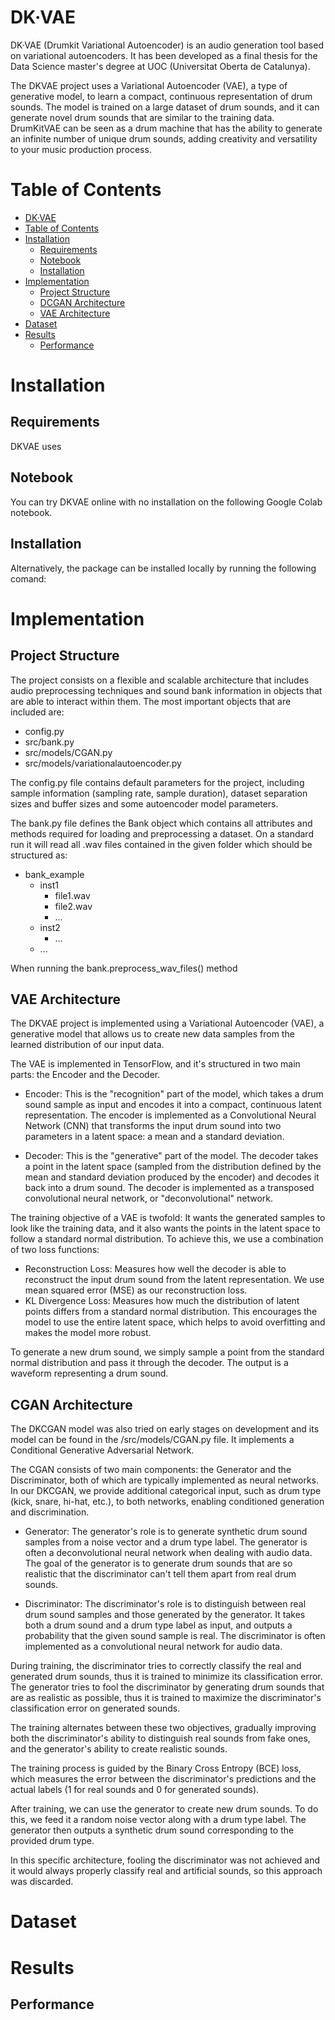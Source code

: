 # DK·VAE

DK·VAE (Drumkit Variational Autoencoder) is an audio generation tool based on variational autoencoders. It has been developed as a final thesis for the Data Science master's degree at UOC (Universitat Oberta de Catalunya).

The DKVAE project uses a Variational Autoencoder (VAE), a type of generative model, to learn a compact, continuous representation of drum sounds. The model is trained on a large dataset of drum sounds, and it can generate novel drum sounds that are similar to the training data. DrumKitVAE can be seen as a drum machine that has the ability to generate an infinite number of unique drum sounds, adding creativity and versatility to your music production process.


# Table of Contents

- [DK·VAE](#dk-vae)
- [Table of Contents](#table-of-contents)
- [Installation](#installation)
  * [Requirements](#requirements)
  * [Notebook](#notebook)
  * [Installation](#installation-1)
- [Implementation](#implementation)
  * [Project Structure](#project-structure)
  * [DCGAN Architecture](#dcgan-architecture)
  * [VAE Architecture](#vae-architecture)
- [Dataset](#dataset)
- [Results](#results)
  * [Performance](#performance)

# Installation

## Requirements
DKVAE uses 

## Notebook
You can try DKVAE online with no installation on the following Google Colab notebook.

## Installation

Alternatively, the package can be installed locally by running the following comand:

# Implementation

## Project Structure

The project consists on a flexible and scalable architecture that includes audio preprocessing techniques and sound bank information in objects that are able to interact within them. The most important objects that are included are:

* config.py
* src/bank.py
* src/models/CGAN.py
* src/models/variationalautoencoder.py

The config.py file contains default parameters for the project, including sample information (sampling rate, sample duration), dataset separation sizes and buffer sizes and some autoencoder model parameters.

The bank.py file defines the Bank object which contains all attributes and methods required for loading and preprocessing a dataset. On a standard run it will read all .wav files contained in the given folder which should be structured as:

- bank_example
    * inst1
        * file1.wav
        * file2.wav
        * ...
    * inst2
        * ...
    * ...

When running the bank.preprocess_wav_files() method

## VAE Architecture

The DKVAE project is implemented using a Variational Autoencoder (VAE), a generative model that allows us to create new data samples from the learned distribution of our input data.

The VAE is implemented in TensorFlow, and it's structured in two main parts: the Encoder and the Decoder.

* Encoder: This is the "recognition" part of the model, which takes a drum sound sample as input and encodes it into a compact, continuous latent representation. The encoder is implemented as a Convolutional Neural Network (CNN) that transforms the input drum sound into two parameters in a latent space: a mean and a standard deviation.

* Decoder: This is the "generative" part of the model. The decoder takes a point in the latent space (sampled from the distribution defined by the mean and standard deviation produced by the encoder) and decodes it back into a drum sound. The decoder is implemented as a transposed convolutional neural network, or "deconvolutional" network.

The training objective of a VAE is twofold: It wants the generated samples to look like the training data, and it also wants the points in the latent space to follow a standard normal distribution. To achieve this, we use a combination of two loss functions:

* Reconstruction Loss: Measures how well the decoder is able to reconstruct the input drum sound from the latent representation. We use mean squared error (MSE) as our reconstruction loss.
* KL Divergence Loss: Measures how much the distribution of latent points differs from a standard normal distribution. This encourages the model to use the entire latent space, which helps to avoid overfitting and makes the model more robust.

To generate a new drum sound, we simply sample a point from the standard normal distribution and pass it through the decoder. The output is a waveform representing a drum sound.

## CGAN Architecture

The DKCGAN model was also tried on early stages on development and its model can be found in the /src/models/CGAN.py file. It implements a Conditional Generative Adversarial Network.

The CGAN consists of two main components: the Generator and the Discriminator, both of which are typically implemented as neural networks. In our DKCGAN, we provide additional categorical input, such as drum type (kick, snare, hi-hat, etc.), to both networks, enabling conditioned generation and discrimination.

* Generator: The generator's role is to generate synthetic drum sound samples from a noise vector and a drum type label. The generator is often a deconvolutional neural network when dealing with audio data. The goal of the generator is to generate drum sounds that are so realistic that the discriminator can't tell them apart from real drum sounds.

* Discriminator: The discriminator's role is to distinguish between real drum sound samples and those generated by the generator. It takes both a drum sound and a drum type label as input, and outputs a probability that the given sound sample is real. The discriminator is often implemented as a convolutional neural network for audio data.

During training, the discriminator tries to correctly classify the real and generated drum sounds, thus it is trained to minimize its classification error. The generator tries to fool the discriminator by generating drum sounds that are as realistic as possible, thus it is trained to maximize the discriminator's classification error on generated sounds.

The training alternates between these two objectives, gradually improving both the discriminator's ability to distinguish real sounds from fake ones, and the generator's ability to create realistic sounds.

The training process is guided by the Binary Cross Entropy (BCE) loss, which measures the error between the discriminator's predictions and the actual labels (1 for real sounds and 0 for generated sounds).

After training, we can use the generator to create new drum sounds. To do this, we feed it a random noise vector along with a drum type label. The generator then outputs a synthetic drum sound corresponding to the provided drum type.

In this specific architecture, fooling the discriminator was not achieved and it would always properly classify real and artificial sounds, so this approach was discarded.

# Dataset

# Results

## Performance